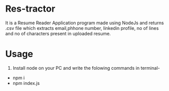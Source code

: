 # Res-tractor
It is a Resume Reader Application program made using NodeJs and returns .csv file which extracts email,phhone number, linkedin profile, no of lines and no of characters present in uploaded resume.

# Usage
1) Install node on your PC and write the folowing commands in terminal-
* npm i 
* npm index.js

